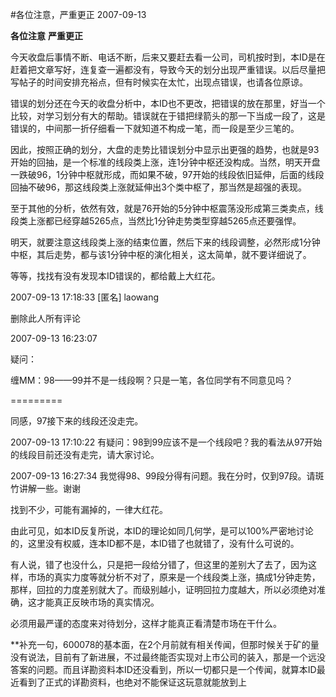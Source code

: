#各位注意，严重更正
2007-09-13

**各位注意**
**严重更正**
 
今天收盘后事情不断、电话不断，后来又要赶去看一公司，司机按时到，本ID是在赶着把文章写好，连复查一遍都没有，导致今天的划分出现严重错误。以后尽量把写帖子的时间安排充裕点，但有时候实在太忙，出现点错误，也请各位原谅。
 
错误的划分还在今天的收盘分析中，本ID也不更改，把错误的放在那里，好当一个比较，对学习划分有大的帮助。错误就在于错把绿箭头的那一下当成一段了，这是错误的，中间那一折仔细看一下就知道不构成一笔，而一段是至少三笔的。
 
因此，按照正确的划分，大盘的走势比错误划分中显示出更强的趋势，也就是93开始的回抽，是一个标准的线段类上涨，连1分钟中枢还没构成。当然，明天开盘一跌破96，1分钟中枢就形成，而如果不破，97开始的线段依旧延伸，后面的线段回抽不破96，那这线段类上涨就延伸出3个类中枢了，那当然是超强的表现。
 
至于其他的分析，依然有效，就是76开始的5分钟中枢震荡没形成第三类卖点，线段类上涨都已经穿越5265点，当然比1分钟走势类型穿越5265点还要强悍。
 
明天，就要注意这线段类上涨的结束位置，然后下来的线段调整，必然形成1分钟中枢，其后走势，都与该1分钟中枢的演化相关，这太简单，就不要详细说了。
 
等等，找找有没有发现本ID错误的，都给戴上大红花。
 




2007-09-13
17:18:33
[匿名]
laowang  

删除此人所有评论  

  

2007-09-13 16:23:07  

疑问：  

缠MM：98——99并不是一线段啊？只是一笔，各位同学有不同意见吗？  

  

=========  

同感，97接下来的线段还没走完。
 




2007-09-13
17:10:22
有疑问：98到99应该不是一个线段吧？我的看法从97开始的线段目前还没有走完，请大家讨论。
 




2007-09-13
16:27:34
我觉得98、99段分得有问题。我在分时，仅到97段。请斑竹讲解一些。谢谢
 
找到不少，可能有漏掉的，一律大红花。
 
由此可见，如本ID反复所说，本ID的理论如同几何学，是可以100%严密地讨论的，这里没有权威，连本ID都不是，本ID错了也就错了，没有什么可说的。
 
有人说，错了也没什么，只是把一段给分错了，但这里的差别大了去了，因为这样，市场的真实力度等就分析不对了，原来是一个线段类上涨，搞成1分钟走势，那样，回拉的力度差别就大了。而级别越小，证明回拉力度越大，所以必须绝对准确，这才能真正反映市场的真实情况。
 
必须用最严谨的态度来对待划分，这样才能真正看清楚市场在干什么。
 
**补充一句，600078的基本面，在2个月前就有相关传闻，但那时候关于矿的量没有说法，目前有了新进展，不过最终能否实现对上市公司的装入，那是一个远没答案的问题。而且详勘资料本ID还没看到，所以一切都只是一个传闻，就算本ID最近看到了正式的详勘资料，也绝对不能保证这玩意就能放到上